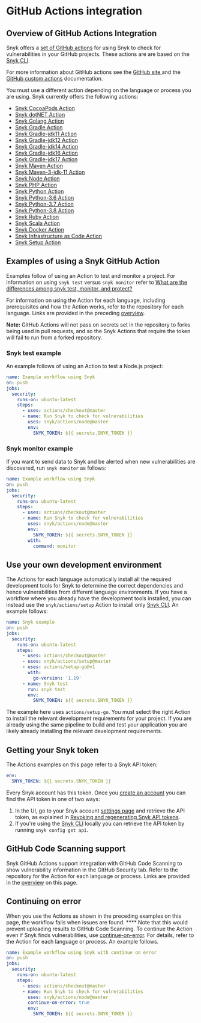 # GitHub Actions integration

## Overview of GitHub Actions Integration

Snyk offers a [set of GitHub actions](https://github.com/snyk/actions) for using Snyk to check for vulnerabilities in your GitHub projects. These actions are are based on the [Snyk CLI](https://docs.snyk.io/snyk-cli/cli-reference).

For more information about GitHub actions see the [GitHub site ](https://github.com/features/actions)and the [GitHub custom actions](https://docs.github.com/en/actions/creating-actions/about-actions) documentation.

You must use a different action depending on the language or process you are using. Snyk currently offers the following actions:

* [Snyk CocoaPods Action](https://github.com/snyk/actions/tree/master/cocoapods)
* [Snyk dotNET Action](https://github.com/snyk/actions/tree/master/dotnet)
* [Snyk Golang Action](https://github.com/snyk/actions/tree/master/golang)
* [Snyk Gradle Action](https://github.com/snyk/actions/tree/master/gradle)
* [Snyk Gradle-jdk11 Action](https://github.com/snyk/actions/tree/master/gradle-jdk11)
* [Snyk Gradle-jdk12 Action](https://github.com/snyk/actions/tree/master/gradle-jdk12)
* [Snyk Gradle-jdk14 Action](https://github.com/snyk/actions/tree/master/gradle-jdk14)
* [Snyk Gradle-jdk16 Action](https://github.com/snyk/actions/tree/master/gradle-jdk16)
* [Snyk Gradle-jdk17 Action](https://github.com/snyk/actions/tree/master/gradle-jdk17)
* [Snyk Maven Action](https://github.com/snyk/actions/tree/master/maven)
* [Snyk Maven-3-jdk-11 Action](https://github.com/snyk/actions/tree/master/maven-3-jdk-11)
* [Snyk Node Action](https://github.com/snyk/actions/tree/master/node)
* [Snyk PHP Action](https://github.com/snyk/actions/tree/master/php)
* [Snyk Python Action](https://github.com/snyk/actions/tree/master/python)
* [Snyk Python-3.6 Action](https://github.com/snyk/actions/tree/master/python-3.6)
* [Snyk Python-3.7 Action](https://github.com/snyk/actions/tree/master/python-3.7)
* [Snyk Python-3.8 Action](https://github.com/snyk/actions/tree/master/python-3.8)
* [Snyk Ruby Action](https://github.com/snyk/actions/tree/master/ruby)
* [Snyk Scala Action](https://github.com/snyk/actions/tree/master/scala)
* [Snyk Docker Action](https://github.com/snyk/actions/tree/master/docker)
* [Snyk Infrastructure as Code Action](https://github.com/snyk/actions/tree/master/iac)
* [Snyk Setup Action](https://github.com/snyk/actions/tree/master/setup)

## Examples of using a Snyk GitHub Action

Examples follow of using an Action to test and monitor a project. For information on using `snyk test` versus `snyk monitor` refer to [What are the differences among snyk test, monitor, and protect?](https://support.snyk.io/hc/en-us/articles/360000920818-What-is-the-difference-between-snyk-test-protect-and-monitor-)

For information on using the Action for each language, including prerequisites and how the Action works, refer to the repository for each language. Links are provided in the preceding [overview](https://docs.snyk.io/integrations/ci-cd-integrations/github-actions-integration#overview-of-github-actions-integration).

**Note:** GitHub Actions will not pass on secrets set in the repository to forks being used in pull requests, and so the Snyk Actions that require the token will fail to run from a forked repository.

### Snyk test example

An example follows of using an Action to test a Node.js project:

```yaml
name: Example workflow using Snyk
on: push
jobs:
  security:
    runs-on: ubuntu-latest
    steps:
      - uses: actions/checkout@master
      - name: Run Snyk to check for vulnerabilities
        uses: snyk/actions/node@master
        env:
          SNYK_TOKEN: ${{ secrets.SNYK_TOKEN }}
```

### Snyk monitor example

If you want to send data to Snyk and be alerted when new vulnerabilities are discovered, run `snyk monitor` as follows:

```yaml
name: Example workflow using Snyk
on: push
jobs:
  security:
    runs-on: ubuntu-latest
    steps:
      - uses: actions/checkout@master
      - name: Run Snyk to check for vulnerabilities
        uses: snyk/actions/node@master
        env:
          SNYK_TOKEN: ${{ secrets.SNYK_TOKEN }}
        with:
          command: monitor
```

## Use your own development environment

The Actions for each language automatically install all the required development tools for Snyk to determine the correct dependencies and hence vulnerabilities from different language environments. If you have a workflow where you already have the development tools installed, you can instead use the `snyk/actions/setup` Action to install only [Snyk CLI](https://github.com/snyk/snyk). An example follows:

```yaml
name: Snyk example
on: push
jobs:
  security:
    runs-on: ubuntu-latest
    steps:
      - uses: actions/checkout@master
      - uses: snyk/actions/setup@master
      - uses: actions/setup-go@v1
        with:
          go-version: '1.19'
      - name: Snyk test
        run: snyk test
        env:
          SNYK_TOKEN: ${{ secrets.SNYK_TOKEN }}
```

The example here uses `actions/setup-go`. You must select the right Action to install the relevant development requirements for your project. If you are already using the same pipeline to build and test your application you are likely already installing the relevant development requirements.

## Getting your Snyk token

The Actions examples on this page refer to a Snyk API token:

```yaml
env:
  SNYK_TOKEN: ${{ secrets.SNYK_TOKEN }}
```

Every Snyk account has this token. Once you [create an account](https://docs.snyk.io/getting-started/create-a-snyk-account) you can find the API token in one of two ways:

1. In the UI, go to your Snyk account [settings page](https://app.snyk.io/account) and retrieve the API token, as explained in  [Revoking and regenerating Snyk API tokens](https://docs.snyk.io/snyk-api-info/revoking-and-regenerating-snyk-api-tokens).
2. If you're using the [Snyk CLI](https://docs.snyk.io/snyk-cli/getting-started-with-the-cli) locally you can retrieve the API token by running `snyk config get api`.

## GitHub Code Scanning support

Snyk GitHub Actions support integration with GitHub Code Scanning to show vulnerability information in the GitHub Security tab. Refer to the repository for the Action for each language or process. Links are provided in the [overview](https://docs.snyk.io/integrations/ci-cd-integrations/github-actions-integration#overview-of-github-actions-integration) on this page.

## Continuing on error

When you use the Actions as shown in the preceding examples on this page, the workflow fails when issues are found. **** Note that this would prevent uploading results to GitHub Code Scanning. To continue the Action even if Snyk finds vulnerabilities, use [continue-on-error](https://docs.github.com/en/actions/reference/workflow-syntax-for-github-actions#jobsjob\_idstepscontinue-on-error).  For details, refer to the Action for each language or process. An example follows.

```yaml
name: Example workflow using Snyk with continue on error
on: push
jobs:
  security:
    runs-on: ubuntu-latest
    steps:
      - uses: actions/checkout@master
      - name: Run Snyk to check for vulnerabilities
        uses: snyk/actions/node@master
        continue-on-error: true
        env:
          SNYK_TOKEN: ${{ secrets.SNYK_TOKEN }}
```


